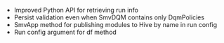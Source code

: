 * Improved Python API for retrieving run info
* Persist validation even when SmvDQM contains only DqmPolicies
* SmvApp method for publishing modules to Hive by name in run config
* Run config argument for df method

